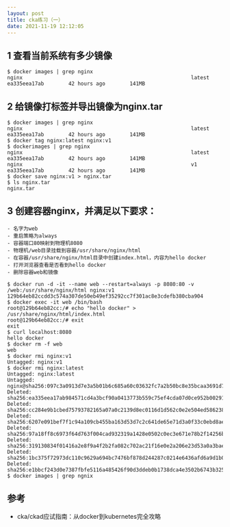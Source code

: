 ```yaml
---
layout: post
title: cka练习（一）
date: 2021-11-19 12:12:05
---
```


## 1 查看当前系统有多少镜像

```
$ docker images | grep nginx
nginx                                                       latest              ea335eea17ab        42 hours ago        141MB
```

## 2 给镜像打标签并导出镜像为nginx.tar

```
$ docker images | grep nginx
nginx                                                       latest              ea335eea17ab        42 hours ago        141MB
$ docker tag nginx:latest nginx:v1
$ dockerimages | grep nginx
nginx                                                       latest              ea335eea17ab        42 hours ago        141MB
nginx                                                       v1                  ea335eea17ab        42 hours ago        141MB
$ docker save nginx:v1 > nginx.tar
$ ls nginx.tar
nginx.tar
```

## 3 创建容器nginx，并满足以下要求：

    - 名字为web
    - 重启策略为always
    - 容器端口80映射到物理机8080
    - 物理机/web目录挂载到容器/usr/share/nginx/html
    - 在容器/usr/share/nginx/html目录中创建index.html，内容为hello docker
    - 打开浏览器查看是否看到hello docker
    - 删除容器web和镜像

```
$ docker run -d -it --name web --restart=always -p 8080:80 -v /web:/usr/share/nginx/html nginx:v1
129b64eb82ccdd3c574a307de50eb49ef35292cc7f301ac8e3cdefb380cba904
$ docker exec -it web /bin/bash
root@129b64eb82cc:/# echo "hello docker" > /usr/share/nginx/html/index.html
root@129b64eb82cc:/# exit
exit
$ curl localhost:8080
hello docker
$ docker rm -f web
web
$ docker rmi nginx:v1
Untagged: nginx:v1
$ docker rmi nginx:latest
Untagged: nginx:latest
Untagged: nginx@sha256:097c3a0913d7e3a5b01b6c685a60c03632fc7a2b50bc8e35bcaa3691d788226e
Deleted: sha256:ea335eea17ab984571cd4a3bcf90a0413773b559c75ef4cda07d0ce952b00291
Deleted: sha256:cc284e9b1cbed75793782165a07a0c2139d8ec0116d1d562c0e2e504ed586238
Deleted: sha256:6207e091bef7f1c94a109cb455ba163d53d7c2c641de65e71d3a0f33c0ebd8ae
Deleted: sha256:97a18ff8c6973f64d763f004cad932319a1428e0502c0ec3e671e78b2f14256b
Deleted: sha256:319130834f01416a2e8f9a4f2b2fa082c702ac21f16e0e2a206e23d53a0a3bae
Deleted: sha256:1bc375f72973dc110c9629a694bc7476bf878d244287c0214e6436afd6a9d1b0
Deleted: sha256:e1bbcf243d0e7387fbfe5116a485426f90d3ddeb0b1738dca4e3502b6743b325
$ docker images | grep ngnix
```

## 参考

- cka/ckad应试指南：从docker到kubernetes完全攻略